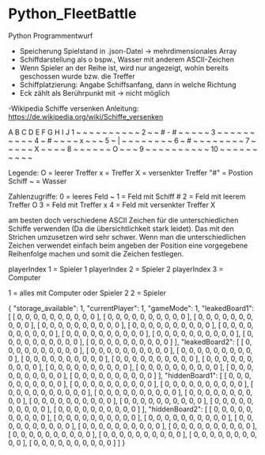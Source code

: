 # Python_FleetBattle
Python Programmentwurf

- Speicherung Spielstand in .json-Datei -> mehrdimensionales Array
- Schiffdarstellung als o bspw., Wasser mit anderem ASCII-Zeichen
- Wenn Spieler an der Reihe ist, wird nur angezeigt, wohin bereits geschossen wurde bzw. die Treffer 
- Schiffplatzierung: Angabe Schiffsanfang, dann in welche Richtung 
- Eck zählt als Berührpunkt mit -> nicht möglich 


-Wikipedia Schiffe versenken Anleitung:
    https://de.wikipedia.org/wiki/Schiffe_versenken


   A  B  C  D  E  F  G  H  I  J
1  ~  ~  ~  ~  ~  ~  ~  ~  ~  ~
2  ~  ~  #  -  #  ~  ~  ~  ~  ~
3  ~  ~  ~  ~  ~  ~  ~  ~  ~  ~
4  ~  #  ~  ~  ~  ~  x  ~  ~  ~
5  ~  |  ~  ~  ~  ~  ~  ~  ~  ~
6  ~  #  ~  ~  ~  ~  ~  ~  ~  ~
7  ~  ~  ~  ~  ~  X  ~  ~  ~  ~
8  ~  ~  ~  ~  ~  ~  O  ~  ~  ~
9  ~  ~  ~  ~  ~  ~  ~  ~  ~  ~
10 ~  ~  ~  ~  ~  ~  ~  ~  ~  ~


Legende:
O = leerer Treffer
x = Treffer
X = versenkter Treffer
"#" = Postion Schiff
~ = Wasser

Zahlenzugriffe:
0 = leeres Feld ~
1 = Feld mit Schiff #
2 = Feld mit leerem Treffer O
3 = Feld mit Treffer x
4 = Feld mit versenkter Treffer X


am besten doch verschiedene ASCII Zeichen für die unterschiedlichen Schiffe verwenden (Da die übersichtlichkeit stark leidet). Das mit den Strichen umzusetzen wird sehr schwer. Wenn man die unterschiedlichen Zeichen verwendet einfach beim angeben der Position eine vorgegebene Reihenfolge machen und somit die Zeichen festlegen.

playerIndex 1 = Spieler 1
playerIndex 2 = Spieler 2
playerIndex 3 = Computer

1 = alles mit Computer oder Spieler 2
2 = Spieler

{
  "storage_available": 1,
  "currentPlayer": 1,
  "gameMode": 1,
  "leakedBoard1": [
    [
      0,
      0,
      0,
      0,
      0,
      0,
      0,
      0,
      0,
      0
    ],
    [
      0,
      0,
      0,
      0,
      0,
      0,
      0,
      0,
      0,
      0
    ],
    [
      0,
      0,
      0,
      0,
      0,
      0,
      0,
      0,
      0,
      0
    ],
    [
      0,
      0,
      0,
      0,
      0,
      0,
      0,
      0,
      0,
      0
    ],
    [
      0,
      0,
      0,
      0,
      0,
      0,
      0,
      0,
      0,
      0
    ],
    [
      0,
      0,
      0,
      0,
      0,
      0,
      0,
      0,
      0,
      0
    ],
    [
      0,
      0,
      0,
      0,
      0,
      0,
      0,
      0,
      0,
      0
    ],
    [
      0,
      0,
      0,
      0,
      0,
      0,
      0,
      0,
      0,
      0
    ],
    [
      0,
      0,
      0,
      0,
      0,
      0,
      0,
      0,
      0,
      0
    ],
    [
      0,
      0,
      0,
      0,
      0,
      0,
      0,
      0,
      0,
      0
    ]
  ],
  "leakedBoard2": [
    [
      0,
      0,
      0,
      0,
      0,
      0,
      0,
      0,
      0,
      0
    ],
    [
      0,
      0,
      0,
      0,
      0,
      0,
      0,
      0,
      0,
      0
    ],
    [
      0,
      0,
      0,
      0,
      0,
      0,
      0,
      0,
      0,
      0
    ],
    [
      0,
      0,
      0,
      0,
      0,
      0,
      0,
      0,
      0,
      0
    ],
    [
      0,
      0,
      0,
      0,
      0,
      0,
      0,
      0,
      0,
      0
    ],
    [
      0,
      0,
      0,
      0,
      0,
      0,
      0,
      0,
      0,
      0
    ],
    [
      0,
      0,
      0,
      0,
      0,
      0,
      0,
      0,
      0,
      0
    ],
    [
      0,
      0,
      0,
      0,
      0,
      0,
      0,
      0,
      0,
      0
    ],
    [
      0,
      0,
      0,
      0,
      0,
      0,
      0,
      0,
      0,
      0
    ],
    [
      0,
      0,
      0,
      0,
      0,
      0,
      0,
      0,
      0,
      0
    ]
  ],
  "hiddenBoard1": [
    [
      0,
      0,
      0,
      0,
      0,
      0,
      0,
      0,
      0,
      0
    ],
    [
      0,
      0,
      0,
      0,
      0,
      0,
      0,
      0,
      0,
      0
    ],
    [
      0,
      0,
      0,
      0,
      0,
      0,
      0,
      0,
      0,
      0
    ],
    [
      0,
      0,
      0,
      0,
      0,
      0,
      0,
      0,
      0,
      0
    ],
    [
      0,
      0,
      0,
      0,
      0,
      0,
      0,
      0,
      0,
      0
    ],
    [
      0,
      0,
      0,
      0,
      0,
      0,
      0,
      0,
      0,
      0
    ],
    [
      0,
      0,
      0,
      0,
      0,
      0,
      0,
      0,
      0,
      0
    ],
    [
      0,
      0,
      0,
      0,
      0,
      0,
      0,
      0,
      0,
      0
    ],
    [
      0,
      0,
      0,
      0,
      0,
      0,
      0,
      0,
      0,
      0
    ],
    [
      0,
      0,
      0,
      0,
      0,
      0,
      0,
      0,
      0,
      0
    ]
  ],
  "hiddenBoard2": [
    [
      0,
      0,
      0,
      0,
      0,
      0,
      0,
      0,
      0,
      0
    ],
    [
      0,
      0,
      0,
      0,
      0,
      0,
      0,
      0,
      0,
      0
    ],
    [
      0,
      0,
      0,
      0,
      0,
      0,
      0,
      0,
      0,
      0
    ],
    [
      0,
      0,
      0,
      0,
      0,
      0,
      0,
      0,
      0,
      0
    ],
    [
      0,
      0,
      0,
      0,
      0,
      0,
      0,
      0,
      0,
      0
    ],
    [
      0,
      0,
      0,
      0,
      0,
      0,
      0,
      0,
      0,
      0
    ],
    [
      0,
      0,
      0,
      0,
      0,
      0,
      0,
      0,
      0,
      0
    ],
    [
      0,
      0,
      0,
      0,
      0,
      0,
      0,
      0,
      0,
      0
    ],
    [
      0,
      0,
      0,
      0,
      0,
      0,
      0,
      0,
      0,
      0
    ],
    [
      0,
      0,
      0,
      0,
      0,
      0,
      0,
      0,
      0,
      0
    ]
  ]
}